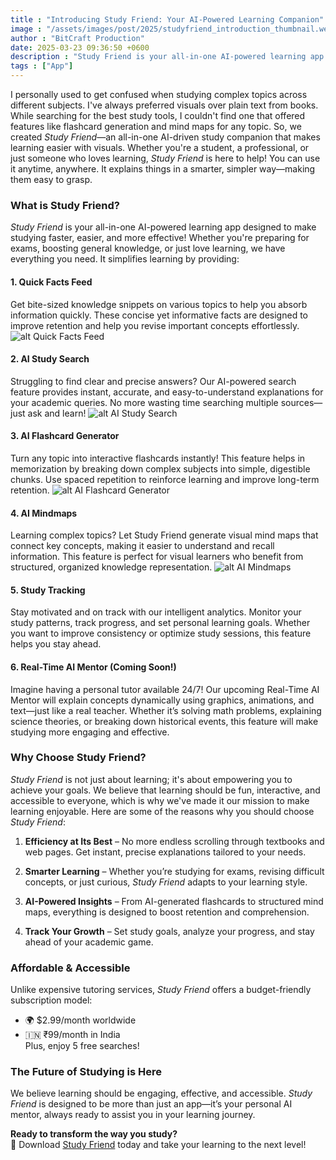 ```yaml
---
title : "Introducing Study Friend: Your AI-Powered Learning Companion"
image : "/assets/images/post/2025/studyfriend_introduction_thumbnail.webp"
author : "BitCraft Production"
date: 2025-03-23 09:36:50 +0600
description : "Study Friend is your all-in-one AI-powered learning app designed to make studying faster, easier, and more effective!"
tags : ["App"]
---
```



I personally used to get confused when studying complex topics across different subjects. I've always preferred visuals over plain text from books. While searching for the best study tools, I couldn't find one that offered features like flashcard generation and mind maps for any topic. So, we created *Study Friend*—an all-in-one AI-driven study companion that makes learning easier with visuals. Whether you're a student, a professional, or just someone who loves learning, *Study Friend* is here to help! You can use it anytime, anywhere. It explains things in a smarter, simpler way—making them easy to grasp.

### What is Study Friend?

*Study Friend* is your all-in-one AI-powered learning app designed to make studying faster, easier, and more effective! Whether you're preparing for exams, boosting general knowledge, or just love learning, we have everything you need. It simplifies learning by providing:

#### **1. Quick Facts Feed**
Get bite-sized knowledge snippets on various topics to help you absorb information quickly. These concise yet informative facts are designed to improve retention and help you revise important concepts effortlessly.
![alt Quick Facts Feed](/assets/images/post/2025/discover.png)

#### **2. AI Study Search**
Struggling to find clear and precise answers? Our AI-powered search feature provides instant, accurate, and easy-to-understand explanations for your academic queries. No more wasting time searching multiple sources—just ask and learn!
![alt AI Study Search](/assets/images/post/2025/ai_search.png)

#### **3. AI Flashcard Generator**
Turn any topic into interactive flashcards instantly! This feature helps in memorization by breaking down complex subjects into simple, digestible chunks. Use spaced repetition to reinforce learning and improve long-term retention.
![alt AI Flashcard Generator](/assets/images/post/2025/ai_flashcards.png)

#### **4. AI Mindmaps**
Learning complex topics? Let Study Friend generate visual mind maps that connect key concepts, making it easier to understand and recall information. This feature is perfect for visual learners who benefit from structured, organized knowledge representation.
![alt AI Mindmaps](/assets/images/post/2025/ai_mindmap.png)

#### **5. Study Tracking**
Stay motivated and on track with our intelligent analytics. Monitor your study patterns, track progress, and set personal learning goals. Whether you want to improve consistency or optimize study sessions, this feature helps you stay ahead.

#### **6. Real-Time AI Mentor (Coming Soon!)**
Imagine having a personal tutor available 24/7! Our upcoming Real-Time AI Mentor will explain concepts dynamically using graphics, animations, and text—just like a real teacher. Whether it’s solving math problems, explaining science theories, or breaking down historical events, this feature will make studying more engaging and effective.

### Why Choose Study Friend?

*Study Friend* is not just about learning; it's about empowering you to achieve your goals. We believe that learning should be fun, interactive, and accessible to everyone, which is why we've made it our mission to make learning enjoyable. Here are some of the reasons why you should choose *Study Friend*:

1. **Efficiency at Its Best** – No more endless scrolling through textbooks and web pages. Get instant, precise explanations tailored to your needs.

2. **Smarter Learning** – Whether you’re studying for exams, revising difficult concepts, or just curious, *Study Friend* adapts to your learning style.

3. **AI-Powered Insights** – From AI-generated flashcards to structured mind maps, everything is designed to boost retention and comprehension.

4. **Track Your Growth** – Set study goals, analyze your progress, and stay ahead of your academic game.

### Affordable & Accessible

Unlike expensive tutoring services, *Study Friend* offers a budget-friendly subscription model:
- 🌍 $2.99/month worldwide  
- 🇮🇳 ₹99/month in India  
Plus, enjoy 5 free searches!

### The Future of Studying is Here

We believe learning should be engaging, effective, and accessible. *Study Friend* is designed to be more than just an app—it’s your personal AI mentor, always ready to assist you in your learning journey.

**Ready to transform the way you study?**  
📲 Download [Study Friend](https://play.google.com/store/apps/details?id=com.bitcraft.studyfriend) today and take your learning to the next level!


